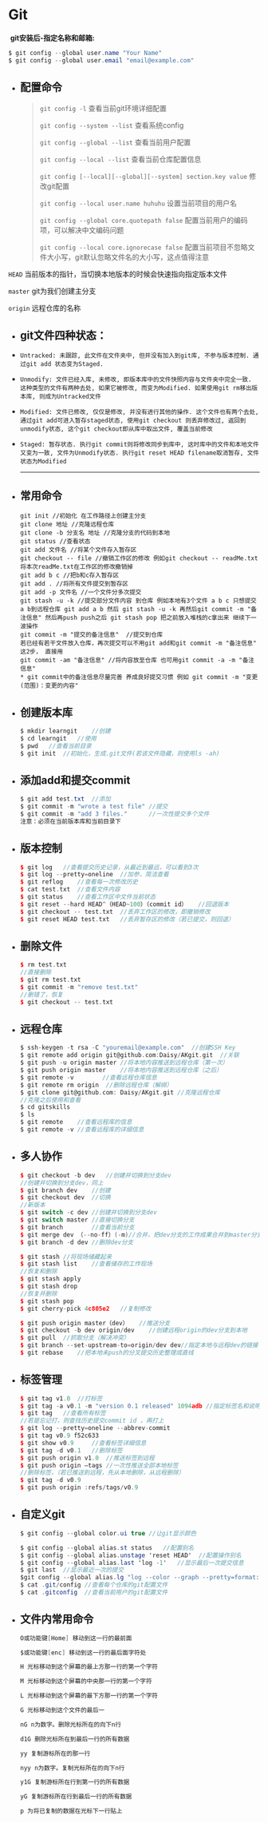 # Git

​       **git安装后-指定名称和邮箱:**

```csharp
$ git config --global user.name "Your Name"
$ git config --global user.email "email@example.com"
```

* ## **配置命令**

  >`git config -l` 查看当前git环境详细配置
  >
  >`git config --system --list`  查看系统config
  >
  >`git config --global --list`  查看当前用户配置
  >
  >`git config --local --list`  查看当前仓库配置信息
  >
  >`git config [--local][--global][--system] section.key value` 修改git配置
  >
  >`git config --local user.name huhuhu` 设置当前项目的用户名
  >
  >`git config --global core.quotepath false` 配置当前用户的编码项，可以解决中文编码问题
  >
  >`git config --local core.ignorecase false` 配置当前项目不忽略文件大小写，git默认忽略文件名的大小写，这点值得注意

  

`HEAD` 当前版本的指针，当切换本地版本的时候会快速指向指定版本文件

`master` git为我们创建主分支

`origin` 远程仓库的名称

* ## git文件四种状态：

* `Untracked: 未跟踪, 此文件在文件夹中, 但并没有加入到git库, 不参与版本控制. 通过git add 状态变为Staged.`

* `Unmodify: 文件已经入库, 未修改, 即版本库中的文件快照内容与文件夹中完全一致. 这种类型的文件有两种去处, 如果它被修改, 而变为Modified. 如果使用git rm移出版本库, 则成为Untracked文件`

* `Modified: 文件已修改, 仅仅是修改, 并没有进行其他的操作. 这个文件也有两个去处, 通过git add可进入暂存staged状态, 使用git checkout 则丢弃修改过, 返回到unmodify状态, 这个git checkout即从库中取出文件, 覆盖当前修改`

* `Staged: 暂存状态. 执行git commit则将修改同步到库中, 这时库中的文件和本地文件又变为一致, 文件为Unmodify状态. 执行git reset HEAD filename取消暂存, 文件状态为Modified`

  ---

  

* ## **常用命令**

  ```yacas
  git init //初始化 在工作路径上创建主分支
  git clone 地址 //克隆远程仓库
  git clone -b 分支名 地址 //克隆分支的代码到本地
  git status //查看状态
  git add 文件名 //将某个文件存入暂存区
  git checkout -- file //撤销工作区的修改 例如git checkout -- readMe.txt 将本次readMe.txt在工作区的修改撤销掉
  git add b c //把b和c存入暂存区
  git add . //将所有文件提交到暂存区
  git add -p 文件名 //一个文件分多次提交
  git stash -u -k //提交部分文件内容 到仓库 例如本地有3个文件 a b c 只想提交a b到远程仓库 git add a b 然后 git stash -u -k 再然后git commit -m "备注信息" 然后再push push之后 git stash pop 把之前放入堆栈的c拿出来 继续下一波操作
  git commit -m "提交的备注信息"  //提交到仓库
  若已经有若干文件放入仓库，再次提交可以不用git add和git commit -m "备注信息" 这2步， 直接用
  git commit -am "备注信息" //将内容放至仓库 也可用git commit -a -m "备注信息"
  * git commit中的备注信息尽量完善 养成良好提交习惯 例如 git commit -m "变更(范围)：变更的内容"
  ```

  

* ## **创建版本库**

  ```kotlin
  $ mkdir learngit    //创建
  $ cd learngit   //使用
  $ pwd   //查看当前目录
  $ git init  //初始化，生成.git文件(若该文件隐藏，则使用ls -ah)
  ```

* ## **添加add和提交commit**

  ```csharp
  $ git add test.txt  //添加
  $ git commit -m "wrote a test file" //提交
  $ git commit -m "add 3 files."      //一次性提交多个文件
  注意：必须在当前版本库和当前目录下
  ```

* ## **版本控制**

  ```cpp
  $ git log   //查看提交历史记录，从最近到最远，可以看到3次
  $ git log --pretty=oneline  //加参，简洁查看
  $ git reflog    //查看每一次修改历史
  $ cat test.txt  //查看文件内容
  $ git status    //查看工作区中文件当前状态
  $ git reset --hard HEAD^（HEAD~100）（commit id）   //回退版本
  $ git checkout -- test.txt  //丢弃工作区的修改，即撤销修改
  $ git reset HEAD test.txt   //丢弃暂存区的修改（若已提交，则回退）
  ```

* ## **删除文件**

  ```cpp
  $ rm test.txt
  //直接删除
  $ git rm test.txt
  $ git commit -m "remove test.txt"
  //删错了，恢复
  $ git checkout -- test.txt
  ```

* ## **远程仓库**

  ```dart
  $ ssh-keygen -t rsa -C "youremail@example.com"  //创建SSH Key
  $ git remote add origin git@github.com:Daisy/AKgit.git  //关联
  $ git push -u origin master //将本地内容推送到远程仓库（第一次）
  $ git push origin master    //将本地内容推送到远程仓库（之后）
  $ git remote -v        //查看远程仓库信息
  $ git remote rm origin  //删除远程仓库（解绑）
  $ git clone git@github.com: Daisy/AKgit.git //克隆远程仓库
  //克隆之后使用和查看
  $ cd gitskills
  $ ls
  $ git remote    //查看远程库的信息
  $ git remote -v //查看远程库的详细信息
  ```

* ## **多人协作**

  ```cpp
  $ git checkout -b dev   //创建并切换到分支dev
  //创建并切换到分支dev，同上
  $ git branch dev    //创建
  $ git checkout dev  //切换
  //新版本
  $ git switch -c dev //创建并切换到分支dev
  $ git switch master //直接切换分支
  $ git branch        //查看当前分支
  $ git merge dev （--no-ff）(-m)//合并，把dev分支的工作成果合并到master分支上
  $ git branch -d dev //删除dev分支 
  
  $ git stash //将现场储藏起来
  $ git stash list    //查看储存的工作现场
  //恢复和删除
  $ git stash apply
  $ git stash drop
  //恢复并删除
  $ git stash pop
  $ git cherry-pick 4c805e2   //复制修改
  
  $ git push origin master（dev）   //推送分支
  $ git checkout -b dev origin/dev    //创建远程origin的dev分支到本地
  $ git pull  //抓取分支（解决冲突）
  $ git branch --set-upstream-to=origin/dev dev//指定本地与远程dev的链接
  $ git rebase    //把本地未push的分叉提交历史整理成直线
  ```

* ## **标签管理**

  ```cpp
  $ git tag v1.0  //打标签
  $ git tag -a v0.1 -m "version 0.1 released" 1094adb //指定标签名和说明文字
  $ git tag   //查看所有标签
  //若是忘记打，则查找历史提交commit id ，再打上
  $ git log --pretty=oneline --abbrev-commit
  $ git tag v0.9 f52c633
  $ git show v0.9     //查看标签详细信息
  $ git tag -d v0.1   //删除标签
  $ git push origin v1.0  //推送标签到远程
  $ git push origin –tags //一次性推送全部本地标签
  //删除标签，（若已推送到远程，先从本地删除，从远程删除）
  $ git tag -d v0.9
  $ git push origin :refs/tags/v0.9 
  ```

* ## **自定义git**

  ```csharp
  $ git config --global color.ui true //让git显示颜色
  
  $ git config --global alias.st status   //配置别名
  $ git config --global alias.unstage 'reset HEAD'  //配置操作别名
  $ git config --global alias.last 'log -1'   //显示最后一次提交信息
  $ git last  //显示最近一次的提交
  $git config --global alias.lg "log --color --graph --pretty=format:'%Cred%h%Creset -%C(yellow)%d%Creset %s %Cgreen(%cr) %C(bold blue)<%an>%Creset' --abbrev-commit"  //颜色
  $ cat .git/config //查看每个仓库的git配置文件
  $ cat .gitconfig  //查看当前用户的git配置文件
  ```

* ## **文件内常用命令**

  ```csharp
  O或功能键[Home] 移动到这一行的最前面
  
  $或功能键[enc] 移动到这一行的最后面字符处
  
  H 光标移动到这个屏幕的最上方那一行的第一个字符
  
  M 光标移动到这个屏幕的中央那一行的第一个字符
  
  L 光标移动到这个屏幕的最下方那一行的第一个字符
  
  G 光标移动到这个文件的最后一
  
  nG n为数字。删除光标所在的向下n行
  
  d1G 删除光标所在到最后一行的所有数据
  
  yy 复制游标所在的那一行
  
  nyy n为数字。复制光标所在的向下n行
  
  y1G 复制游标所在行到第一行的所有数据
  
  yG 复制游标所在行到最后一行的所有数据
  
  p 为将已复制的数据在光标下一行贴上
  ```

  

  
